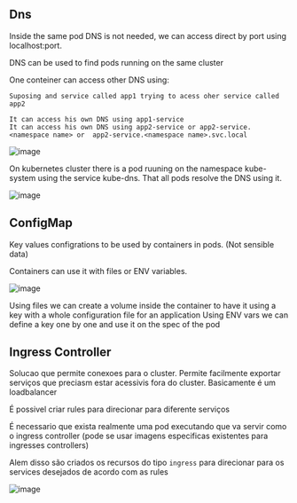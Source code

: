 ## Dns

Inside the same pod DNS is not needed, we can access direct by port using localhost:port.

DNS can be used to find pods running on the same cluster

One conteiner can access other DNS using:

```
Suposing and service called app1 trying to acess oher service called app2

It can access his own DNS using app1-service
It can access his own DNS using app2-service or app2-service.<namespace name> or  app2-service.<namespace name>.svc.local

```

![image](https://user-images.githubusercontent.com/20507162/126563752-ad918690-abb8-45c8-964d-551b40e3050d.png)


On kubernetes cluster there is a pod ruuning on the namespace kube-system using the service kube-dns. That all pods resolve the DNS using it.

![image](https://user-images.githubusercontent.com/20507162/126565758-9b96e797-7979-45a5-ab22-1371dfe63a51.png)

## ConfigMap

Key values configrations to be used by containers in pods. (Not sensible data)

Containers can use it with files or ENV variables.

![image](https://user-images.githubusercontent.com/20507162/127057244-93f963a0-a9ba-4414-8949-f0ec50ceb306.png)

Using files we can create a volume inside the container to have it using a key with a whole configuration file for an application
Using ENV vars we can define a key one by one and use it on the spec of the pod


## Ingress Controller

Solucao que permite conexoes para o cluster. Permite facilmente exportar serviços que preciasm estar acessivis fora do cluster.
Basicamente é um loadbalancer

É possivel criar rules para direcionar para diferente serviços

É necessario que exista realmente uma pod executando que va servir como o ingress controller (pode se usar imagens especificas existentes para ingresses controllers)

Alem disso são criados os recursos do tipo `ingress` para direcionar para os services desejados de acordo com as rules



![image](https://user-images.githubusercontent.com/20507162/127062119-67d1f490-e7ac-4675-a200-6acbab239d25.png)

